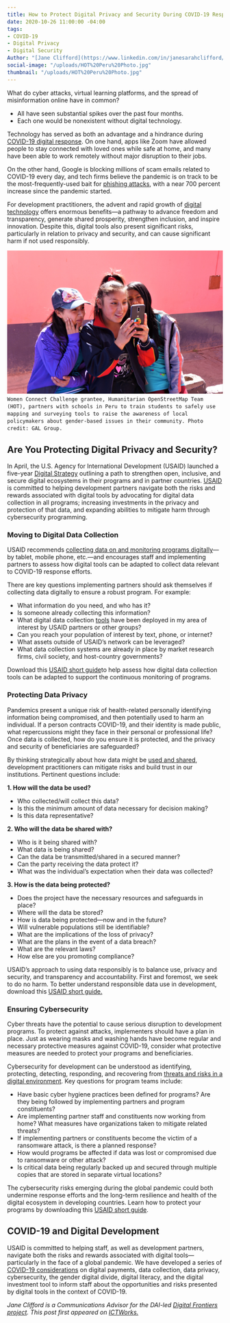 ```yaml
---
title: How to Protect Digital Privacy and Security During COVID-19 Response
date: 2020-10-26 11:00:00 -04:00
tags:
- COVID-19
- Digital Privacy
- Digital Security
Author: "[Jane Clifford](https://www.linkedin.com/in/janesarahclifford/)"
social-image: "/uploads/HOT%20Peru%20Photo.jpg"
thumbnail: "/uploads/HOT%20Peru%20Photo.jpg"
---
```


What do cyber attacks, virtual learning platforms, and the spread of misinformation online have in common?

* All have seen substantial spikes over the past four months.
* Each one would be nonexistent without digital technology.

Technology has served as both an advantage and a hindrance during [COVID-19 digital response](https://www.ictworks.org/tag/covid-19-response/). On one hand, apps like Zoom have allowed people to stay connected with loved ones while safe at home, and many have been able to work remotely without major disruption to their jobs.

<!--more-->

On the other hand, Google is blocking millions of scam emails related to COVID-19 every day, and tech firms believe the pandemic is on track to be the most-frequently-used bait for [phishing attacks](https://www.bbc.com/news/technology-52319093), with a near 700 percent increase since the pandemic started.

For development practitioners, the advent and rapid growth of [digital technology](https://www.ictworks.org/tag/ict4d/) offers enormous benefits—a pathway to advance freedom and transparency, generate shared prosperity, strengthen inclusion, and inspire innovation. Despite this, digital tools also present significant risks, particularly in relation to privacy and security, and can cause significant harm if not used responsibly.

![HOT%20Peru%20Photo.jpg](/uploads/HOT%20Peru%20Photo.jpg)`Women Connect Challenge grantee, Humanitarian OpenStreetMap Team (HOT), partners with schools in Peru to train students to safely use mapping and surveying tools to raise the awareness of local policymakers about gender-based issues in their community. Photo credit: GAL Group.`

## Are You Protecting Digital Privacy and Security?

In April, the U.S. Agency for International Development (USAID) launched a five-year [Digital Strategy](https://www.usaid.gov/usaid-digital-strategy) outlining a path to strengthen open, inclusive, and secure digital ecosystems in their programs and in partner countries. [USAID](https://www.ictworks.org/tag/usaid/) is committed to helping development partners navigate both the risks and rewards associated with digital tools by advocating for digital data collection in all programs; increasing investments in the privacy and protection of that data, and expanding abilities to mitigate harm through cybersecurity programming.

### Moving to Digital Data Collection

USAID recommends [collecting data on and monitoring programs digitally](https://www.ictworks.org/tag/merl-tech/)—by tablet, mobile phone, etc.—and encourages staff and implementing partners to assess how digital tools can be adapted to collect data relevant to COVID-19 response efforts.

There are key questions implementing partners should ask themselves if collecting data digitally to ensure a robust program. For example:

* What information do you need, and who has it?
* Is someone already collecting this information?
* What digital data collection [tools](https://www.ictworks.org/tag/mobile-data-collection/) have been deployed in my area of interest by USAID partners or other groups?
* Can you reach your population of interest by text, phone, or internet?
* What assets outside of USAID’s network can be leveraged?
* What data collection systems are already in place by market research firms, civil society, and host-country governments?

Download this [USAID short guide](https://www.usaid.gov/digital-development/covid-19/digital-data-collection)to help assess how digital data collection tools can be adapted to support the continuous monitoring of programs.

### Protecting Data Privacy

Pandemics present a unique risk of health-related personally identifying information being compromised, and then potentially used to harm an individual. If a person contracts COVID-19, and their identity is made public, what repercussions might they face in their personal or professional life? Once data is collected, how do you ensure it is protected, and the privacy and security of beneficiaries are safeguarded?

By thinking strategically about how data might be [used and shared](https://www.ictworks.org/tag/responsible-data/), development practitioners can mitigate risks and build trust in our institutions. Pertinent questions include:

**1. How will the data be used?**

* Who collected/will collect this data?
* Is this the minimum amount of data necessary for decision making?
* Is this data representative?

**2. Who will the data be shared with?**

* Who is it being shared with?
* What data is being shared?
* Can the data be transmitted/shared in a secured manner?
* Can the party receiving the data protect it?
* What was the individual’s expectation when their data was collected?

**3. How is the data being protected?**

* Does the project have the necessary resources and safeguards in place?
* Where will the data be stored?
* How is data being protected—now and in the future?
* Will vulnerable populations still be identifiable?
* What are the implications of the loss of privacy?
* What are the plans in the event of a data breach?
* What are the relevant laws?
* How else are you promoting compliance?

USAID’s approach to using data responsibly is to balance use, privacy and security, and transparency and accountability. First and foremost, we seek to do no harm. To better understand responsible data use in development, download this [USAID short guide.](https://www.usaid.gov/digital-development/covid-19/data-privacy)

### Ensuring Cybersecurity

Cyber threats have the potential to cause serious disruption to development programs. To protect against attacks, implementers should have a plan in place. Just as wearing masks and washing hands have become regular and necessary protective measures against COVID-19, consider what protective measures are needed to protect your programs and beneficiaries.

Cybersecurity for development can be understood as identifying, protecting, detecting, responding, and recovering from [threats and risks in a digital environment](https://www.ictworks.org/10-signs-your-computer-infected-viruses-malware-or-trojans/). Key questions for program teams include:

* Have basic cyber hygiene practices been defined for programs? Are they being followed by implementing partners and program constituents?
* Are implementing partner staff and constituents now working from home? What measures have organizations taken to mitigate related threats?
* If implementing partners or constituents become the victim of a ransomware attack, is there a planned response?
* How would programs be affected if data was lost or compromised due to ransomware or other attack?
* Is critical data being regularly backed up and secured through multiple copies that are stored in separate virtual locations?

The cybersecurity risks emerging during the global pandemic could both undermine response efforts and the long-term resilience and health of the digital ecosystem in developing countries. Learn how to protect your programs by downloading this [USAID short guide](https://www.usaid.gov/digital-development/covid-19/cybersecurity).

## COVID-19 and Digital Development

USAID is committed to helping staff, as well as development partners, navigate both the risks and rewards associated with digital tools—particularly in the face of a global pandemic. We have developed a series of [COVID-19 considerations](https://www.usaid.gov/digital-development/covid-19) on digital payments, data collection, data privacy, cybersecurity, the gender digital divide, digital literacy, and the digital investment tool to inform staff about the opportunities and risks presented by digital tools in the context of COVID-19.

*Jane Clifford is a Communications Advisor for the DAI-led [Digital Frontiers project](https://www.dai.com/our-work/projects/worldwide-digital-frontiers-df). This post first appeared on [ICTWorks.](https://www.ictworks.org/protect-digital-privacy-security-covid-19-response/#.X4dMTGhKg2w)*